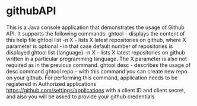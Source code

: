 # githubAPI

This is a Java console application that demonstrates the usage of Github API. It supports the following commands: 
ghtool - displays the content of this help file
ghtool list -n X - lists X latest repositories on github, where X parameter is optional - in that case
 default number of repositories is displayed
ghtool list {language} -n X - lists X latest repositories on github written in a particular programming 
 language. The X parameter is also not required as in the previous command.
ghtool desc - describes the usage of desc command
ghtool repo - with this command you can create new repo on your github. For performing this command, application needs to be registered
 in Authorized applications https://github.com/settings/applications with a client ID and client secret, and also you will be asked to provide
your github credentials
